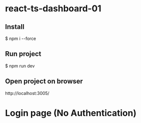 # react-ts-dashboard-01

## Install
$ npm i --force

## Run project
$ npm run dev

## Open project on browser
http://localhost:3005/

# Login page (No Authentication)

